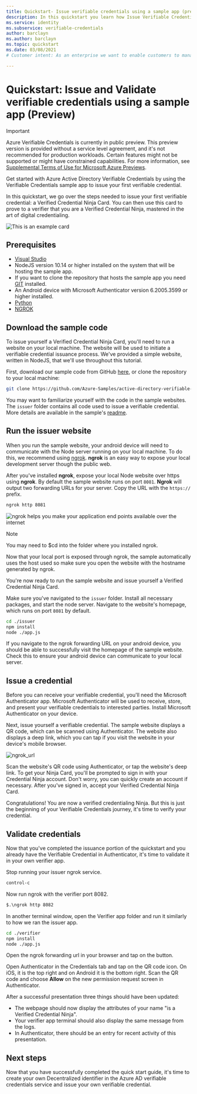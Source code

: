 ```yaml
---
title: Quickstart- Issue verifiable credentials using a sample app (preview)
description: In this quickstart you learn how Issue Verifiable Credentials using a sample app
ms.service: identity
ms.subservice: verifiable-credentials
author: barclayn
ms.author: barclayn
ms.topic: quickstart
ms.date: 03/08/2021
# Customer intent: As an enterprise we want to enable customers to manage information about themselves using verifiable credentials

---
```



# Quickstart: Issue and Validate verifiable credentials using a sample app (Preview)

> [!IMPORTANT]
> Azure Verifiable Credentials is currently in public preview.
> This preview version is provided without a service level agreement, and it's not recommended for production workloads. Certain features might not be supported or might have constrained capabilities. 
> For more information, see [Supplemental Terms of Use for Microsoft Azure Previews](https://azure.microsoft.com/support/legal/preview-supplemental-terms/).

Get started with Azure Active Directory Verifiable Credentials by using the Verifiable Credentials sample app to issue your first verifiable credential.

In this quickstart, we go over the steps needed to issue your first verifiable credential: a Verified Credential Ninja Card. You can then use this card to prove to a verifier that you are a Verified Credential Ninja, mastered in the art of digital credentialing.

![This is an example card](/media/quickstart-verifiable-credentials/ninja-card.png)

## Prerequisites

- [Visual Studio](https://docs.microsoft.com/visualstudio/install/install-visual-studio?view=vs-2019)
- NodeJS version 10.14 or higher installed on the system that will be hosting the sample app.
- If you want to clone the repository that hosts the sample app you need [GIT](https://git-scm.com/downloads) installed.
- An Android device with Microsoft Authenticator version 6.2005.3599 or higher installed.
- [Python](https://www.python.org/downloads/)
- [NGROK](https://ngrok.com/)

## Download the sample code

To issue yourself a Verified Credential Ninja Card, you'll need to run a website on your local machine. The website will be used to initiate a verifiable credential issuance process. We've provided a simple website, written in NodeJS, that we'll use throughout this tutorial.

First, download our sample code from GitHub [here](https://github.com/Azure-Samples/active-directory-verifiable-credentials), or clone the repository to your local machine:

```bash
git clone https://github.com/Azure-Samples/active-directory-verifiable-credentials.git
```

You may want to familiarize yourself with the code in the sample websites. The `issuer` folder contains all code used to issue a verifiable credential. More details are available in the sample's [readme](https://github.com/Azure-Samples/active-directory-verifiable-credentials).

## Run the issuer website

When you run the sample website, your android device will need to communicate with the Node server running on your local machine. To do this, we recommend using [ngrok](https://ngrok.com/). **ngrok** is an easy way to expose your local development server though the public web. 

After you've installed **ngrok**, expose your local Node website over https using **ngrok**. By default the sample website runs on port `8081`. **Ngrok** will output two forwarding URLs for your server. Copy the URL with the `https://` prefix.


```cmd
ngrok http 8081
```
![ngrok helps you make your application end points available over the internet](/media/quickstart-verifiable-credentials/ngrok.png)

>[!NOTE]
> You may need to $cd into the folder where you installed ngrok.

Now that your local port is exposed through ngrok, the sample automatically uses the host used so make sure you open the website with the hostname generated by ngrok.

You're now ready to run the sample website and issue yourself a Verified Credential Ninja Card. 

Make sure you've navigated to the `issuer` folder. Install all necessary packages, and start the node server. Navigate to the website's homepage, which runs on port `8081` by default.

```bash
cd ./issuer
npm install
node ./app.js
```

If you navigate to the ngrok forwarding URL on your android device, you should be able to successfully visit the homepage of the sample website. Check this to ensure your android device can communicate to your local server.

## Issue a credential

Before you can receive your verifiable credential, you'll need the Microsoft Authenticator app. Microsoft Authenticator will be used to receive, store, and present your verifiable credentials to interested parties. Install Microsoft Authenticator on your device.

Next, issue yourself a verifiable credential. The sample website displays a QR code, which can be scanned using Authenticator. The website also displays a deep link, which you can tap if you visit the website in your device's mobile browser.

![ngrok_url](/media/quickstart-verifiable-credentials/ngrok_url.png)

Scan the website's QR code using Authenticator, or tap the website's deep link. To get your Ninja Card, you'll be prompted to sign in with your Credential Ninja account. Don't worry, you can quickly create an account if necessary. After you've signed in, accept your Verified Credential Ninja Card.

Congratulations! You are now a verified credentialing Ninja. But this is just the beginning of your Verifiable Credentials journey, it's time to verify your credential.  

## Validate credentials

Now that you've completed the issuance portion of the quickstart and you already have the Verifiable Credential in Authenticator, it's time to validate it in your own verifier app. 

Stop running your issuer ngrok service.
```bash
control-c
```
Now run ngrok with the verifier port 8082.
```bash
$.\ngrok http 8082
```

In another terminal window, open the Verifier app folder and run it similarly to how we ran the issuer app.

```bash
cd ./verifier
npm install
node ./app.js
```

Open the ngrok forwarding url in your browser and tap on the button. 

Open Authenticator in the Credentials tab and tap on the QR code icon. On iOS, it is the top right and on Android it is the bottom right. Scan the QR code and choose **Allow** on the new permission request screen in Authenticator.  

After a successful presentation three things should have been updated:

- The webpage should now display the attributes of your name "is a Verified Credential Ninja".
- Your verifier app terminal should also display the same message from the logs.
- In Authenticator, there should be an entry for recent activity of this presentation.

## Next steps

Now that you have successfully completed the quick start guide, it's time to create your own Decentralized identifier in the Azure AD verifiable credentials service and issue your own verifiable credential.
